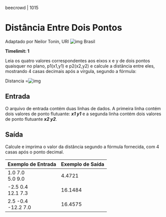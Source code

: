 beecrowd | 1015

# Distância Entre Dois Pontos

Adaptado por Neilor Tonin, URI ![img](https://resources.beecrowd.com.br/gallery/images/flags/br.gif) Brasil

**Timelimit: 1**

Leia os quatro valores correspondentes aos eixos x e y de dois pontos quaisquer no plano, p1(x1,y1) e p2(x2,y2) e calcule a distância entre eles, mostrando 4 casas decimais após a vírgula, segundo a fórmula:

Distancia =![img](https://resources.beecrowd.com.br/gallery/images/problems/UOJ_1015.png)

## Entrada

O arquivo de entrada contém duas linhas de dados. A primeira linha contém dois valores de ponto flutuante: ***x1 y1*** e a segunda linha contém dois valores de ponto flutuante ***x2 y2***.

## Saída

Calcule e imprima o valor da distância segundo a fórmula fornecida, com 4 casas após o ponto decimal.

| Exemplo de Entrada       | Exemplo de Saída |
| ------------------------ | ---------------- |
| 1.0 7.0 <br />5.0 9.0    | 4.4721           |
| -2.5 0.4 <br />12.1 7.3  | 16.1484          |
| 2.5 -0.4 <br />-12.2 7.0 | 16.4575          |